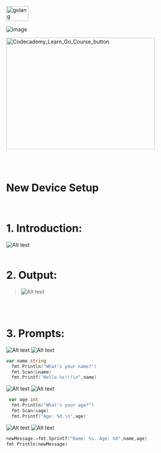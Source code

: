 <img src="https://github.com/phuongtrieu97coder/Readme_Content_Structure/assets/82598726/7e4ee0f6-caa3-45ee-8de2-33b40e93d3c1" alt="golang" width="60px" height="40px">

![image](https://github.com/phuongtrieu97coder/Go_projects/assets/82598726/6fe9f9cc-6bd2-48ff-b049-1df2278870e5)

<a type="button" title="Codecademy_Learn_Go_Course_button" href="https://www.codecademy.com/courses/learn-go/projects/new-device-setup-with-go-fmt" target="_blank" data-CodecademyLearnGoCourseButt="CodecademyLearnGoCourseButt_data"><img src="https://user-images.githubusercontent.com/82598726/175697552-f960b057-9e97-4c3e-a3e2-f2b5f7876de9.png" alt="Codecademy_Learn_Go_Course_button" width="400px" height="300px"></a>

<br><br>

# New Device Setup
<br>

# 1. Introduction:
![Alt text](image.png)
<br>
<br>

# 2. Output:
> ![Alt text](image-7.png)


<br>
<br>

# 3. Prompts:

![Alt text](image-1.png)
![Alt text](image-2.png)
```go
var name string
  fmt.Println("What's your name?")
  fmt.Scan(&name)
  fmt.Printf("Hello %s!!!\n",name)

```

![Alt text](image-3.png)
![Alt text](image-4.png)
```go
 var age int
  fmt.Println("What's your age?")
  fmt.Scan(&age)
  fmt.Printf("Age: %d.\n",age)
```

![Alt text](image-5.png)
![Alt text](image-6.png)
```go
newMessage:=fmt.Sprintf("Name: %s. Age: %d",name,age)
fmt.Println(newMessage)

```